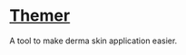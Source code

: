 # [Themer](https://steamcommunity.com/sharedfiles/filedetails/?id=938347376)
A tool to make derma skin application easier.